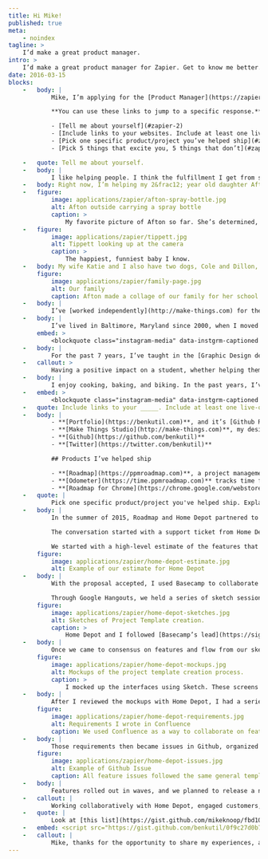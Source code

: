 ```yaml
---
title: Hi Mike!
published: true
meta:
    - noindex
tagline: >
    I’d make a great product manager.
intro: >
    I’d make a great product manager for Zapier. Get to know me better.
date: 2016-03-15
blocks:
    -   body: |
            Mike, I’m applying for the [Product Manager](https://zapier.com/jobs/product-manager-spring-2016/) position with Zapier. I thought an email was a little limiting and I wouldn’t want you to go over your data plan downloading attachments! I’ve included answers to your prompts below.

            **You can use these links to jump to a specific response.**

            - [Tell me about yourself](#zapier-2)
            - [Include links to your websites. Include at least one live-on-the-internet product you've helped ship.](#zapier-13)
            - [Pick one specific product/project you’ve helped ship](#zapier-15)
            - [Pick 5 things that excite you, 5 things that don’t](#zapier-23)

    -   quote: Tell me about yourself.
    -   body: |
            I like helping people. I think the fulfillment I get from seeing other people succeed has directed my path through life.
    -   body: Right now, I’m helping my 2&frac12; year old daughter Afton, and 11 month old son Tippett learn and understand their abilities and emotions.
    -   figure:
            image: applications/zapier/afton-spray-bottle.jpg
            alt: Afton outside carrying a spray bottle
            caption: >
                My favorite picture of Afton so far. She’s determined, strong, and funny.
    -   figure:
            image: applications/zapier/tippett.jpg
            alt: Tippett looking up at the camera
            caption: >
                The happiest, funniest baby I know.
    -   body: My wife Katie and I also have two dogs, Cole and Dillon, both rescue dogs from the [local shelter](/designs/mdspca). We think Cole has a mix of Pitbull, Chow, and Newfoundland. Dillon mixes Shepherd with Rottweiler. He lets Afton and Tippett crawl all over him, and I feel lucky they have Cole and Dillon in their life.
        figure:
            image: applications/zapier/family-page.jpg
            alt: Our family
            caption: Afton made a collage of our family for her school’s directory.
    -   body: |
            I’ve [worked independently](http://make-things.com) for the past 8 years, helping clients achieve their goals through websites and applications. I’ve enjoyed the variety of projects self employment has given me. I feel thankful to work from home, having as much time with my family as possible. If I had to work from an office, I’d miss so much of my children’s life.
    -   body: |
            I’ve lived in Baltimore, Maryland since 2000, when I moved here to attend the Maryland Institute College of Art. We live on a quiet street behind a historic water tower. I love the [peregrine falcons that live in the tower](https://www.flickr.com/photos/fizkiks/albums/72157634105376238). I was able to get close enough to a young one last summer to some great pictures.
        embed: >
            <blockquote class="instagram-media" data-instgrm-captioned data-instgrm-version="6" style=" background:#FFF; border:0; border-radius:3px; box-shadow:0 0 1px 0 rgba(0,0,0,0.5),0 1px 10px 0 rgba(0,0,0,0.15); margin: 1px; max-width:658px; padding:0; width:99.375%; width:-webkit-calc(100% - 2px); width:calc(100% - 2px);"><div style="padding:8px;"> <div style=" background:#F8F8F8; line-height:0; margin-top:40px; padding:50.0% 0; text-align:center; width:100%;"> <div style=" background:url(data:image/png;base64,iVBORw0KGgoAAAANSUhEUgAAACwAAAAsCAMAAAApWqozAAAAGFBMVEUiIiI9PT0eHh4gIB4hIBkcHBwcHBwcHBydr+JQAAAACHRSTlMABA4YHyQsM5jtaMwAAADfSURBVDjL7ZVBEgMhCAQBAf//42xcNbpAqakcM0ftUmFAAIBE81IqBJdS3lS6zs3bIpB9WED3YYXFPmHRfT8sgyrCP1x8uEUxLMzNWElFOYCV6mHWWwMzdPEKHlhLw7NWJqkHc4uIZphavDzA2JPzUDsBZziNae2S6owH8xPmX8G7zzgKEOPUoYHvGz1TBCxMkd3kwNVbU0gKHkx+iZILf77IofhrY1nYFnB/lQPb79drWOyJVa/DAvg9B/rLB4cC+Nqgdz/TvBbBnr6GBReqn/nRmDgaQEej7WhonozjF+Y2I/fZou/qAAAAAElFTkSuQmCC); display:block; height:44px; margin:0 auto -44px; position:relative; top:-22px; width:44px;"></div></div> <p style=" margin:8px 0 0 0; padding:0 4px;"> <a href="https://www.instagram.com/p/4MVwRMSld_/" style=" color:#000; font-family:Arial,sans-serif; font-size:14px; font-style:normal; font-weight:normal; line-height:17px; text-decoration:none; word-wrap:break-word;" target="_blank">Ack! Happy Father&#39;s Day Falcons. This little one left the nest this morning.</a></p> <p style=" color:#c9c8cd; font-family:Arial,sans-serif; font-size:14px; line-height:17px; margin-bottom:0; margin-top:8px; overflow:hidden; padding:8px 0 7px; text-align:center; text-overflow:ellipsis; white-space:nowrap;">A photo posted by Ben Kutil (@benkutil) on <time style=" font-family:Arial,sans-serif; font-size:14px; line-height:17px;" datetime="2015-06-21T13:26:04+00:00">Jun 21, 2015 at 6:26am PDT</time></p></div></blockquote> <script async defer src="//platform.instagram.com/en_US/embeds.js"></script>
    -   body: |
            For the past 7 years, I’ve taught in the [Graphic Design department](http://micagraphicdesign.org) of my alma mater, [Maryland Institute College of Art](https://www.mica.edu). I focus on the foundations of interactive design, typography for screens, and modern front-end development techniques. My students have gone on to work at Atlassian, Dropbox, Facebook, Mapbox, and The New York Times.
    -   callout: >
            Having a positive impact on a student, whether helping them get a job, launch their own website, or seeing understanding blossom onto their face, gives me great satisfaction.
    -   body: |
            I enjoy cooking, baking, and biking. In the past years, I’ve focused on perfecting my bread baking process. After working all day at a screen, using my hands to create something has meditative qualities. I’ve toyed with starting a bread delivery service, called bk_ry, but right now I use it as a [hashtag to keep track of my baking](https://www.instagram.com/explore/tags/bk_ry/). A couple weeks ago I made Old Fashioned doughnuts.
    -   embed: >
            <blockquote class="instagram-media" data-instgrm-captioned data-instgrm-version="6" style=" background:#FFF; border:0; border-radius:3px; box-shadow:0 0 1px 0 rgba(0,0,0,0.5),0 1px 10px 0 rgba(0,0,0,0.15); margin: 1px; max-width:658px; padding:0; width:99.375%; width:-webkit-calc(100% - 2px); width:calc(100% - 2px);"><div style="padding:8px;"> <div style=" background:#F8F8F8; line-height:0; margin-top:40px; padding:50.0% 0; text-align:center; width:100%;"> <div style=" background:url(data:image/png;base64,iVBORw0KGgoAAAANSUhEUgAAACwAAAAsCAMAAAApWqozAAAAGFBMVEUiIiI9PT0eHh4gIB4hIBkcHBwcHBwcHBydr+JQAAAACHRSTlMABA4YHyQsM5jtaMwAAADfSURBVDjL7ZVBEgMhCAQBAf//42xcNbpAqakcM0ftUmFAAIBE81IqBJdS3lS6zs3bIpB9WED3YYXFPmHRfT8sgyrCP1x8uEUxLMzNWElFOYCV6mHWWwMzdPEKHlhLw7NWJqkHc4uIZphavDzA2JPzUDsBZziNae2S6owH8xPmX8G7zzgKEOPUoYHvGz1TBCxMkd3kwNVbU0gKHkx+iZILf77IofhrY1nYFnB/lQPb79drWOyJVa/DAvg9B/rLB4cC+Nqgdz/TvBbBnr6GBReqn/nRmDgaQEej7WhonozjF+Y2I/fZou/qAAAAAElFTkSuQmCC); display:block; height:44px; margin:0 auto -44px; position:relative; top:-22px; width:44px;"></div></div> <p style=" margin:8px 0 0 0; padding:0 4px;"> <a href="https://www.instagram.com/p/BCnlZC0SlZT/" style=" color:#000; font-family:Arial,sans-serif; font-size:14px; font-style:normal; font-weight:normal; line-height:17px; text-decoration:none; word-wrap:break-word;" target="_blank">Glazed. #bk_ry</a></p> <p style=" color:#c9c8cd; font-family:Arial,sans-serif; font-size:14px; line-height:17px; margin-bottom:0; margin-top:8px; overflow:hidden; padding:8px 0 7px; text-align:center; text-overflow:ellipsis; white-space:nowrap;">A photo posted by Ben Kutil (@benkutil) on <time style=" font-family:Arial,sans-serif; font-size:14px; line-height:17px;" datetime="2016-03-06T16:36:09+00:00">Mar 6, 2016 at 8:36am PST</time></p></div></blockquote><script async defer src="//platform.instagram.com/en_US/embeds.js"></script>
    -   quote: Include links to your _____. Include at least one live-on-the-internet product you've helped ship.
    -   body: |
            - **[Portfolio](https://benkutil.com)**, and it’s [Github Repository](https://github.com/benkutil/benkutil.github.io)
            - **[Make Things Studio](http://make-things.com)**, my design company of 1.
            - **[Github](https://github.com/benkutil)**
            - **[Twitter](https://twitter.com/benkutil)**

            ## Products I’ve helped ship

            - **[Roadmap](https://ppmroadmap.com)**, a project management and resource forecasting tool. I gathered customer research, defined requirements, created mockups & prototypes, worked with developers to <abbr title="Quality Assurance">QA</abbr> features before release, answer support tickets after launch, and market the features to current & future clients.
            - **[Odometer](https://time.ppmroadmap.com)** tracks time for Roadmap. I helped to pick Ember as the development platform, developed an MVP, ran testing sessions, designed mockups, wrote SCSS and Ember components, setup continuous deployment & servers, and establish a beta testing program.
            - **[Roadmap for Chrome](https://chrome.google.com/webstore/detail/roadmap/kocnlcjmilagfcojemhbijcjphhlbini?hl=en)**, a Chrome extension that allows customers to use Roadmap from within the apps they use most. Integrates with Basecamp, Github, and Jira. Helped to define requirements, design mockups and gather customer feedback.
    -   quote: |
            Pick one specific product/project you've helped ship. Explain your process from 0 to shipped.
    -   body: |
            In the summer of 2015, Roadmap and Home Depot partnered to develop four features important to Home Depot’s day-to-day business operations. I feel this project represents my skills and process as a Product Manager.

            The conversation started with a support ticket from Home Depot. The features Home Depot needed aligned with long term product goals, but Roadmap didn't have resources to execute on them right now. Roadmap has used customer funded development as a way to bootstrap the business and pull features “forward” in the product pipeline.

            We started with a high-level estimate of the features that we could deliver to Home Depot. I worked with the CEO and CTO to build a design estimate that I felt comformtable with. We structured our proposal to have an initial design effort, and then a more detailed proposal for development costs.
        figure:
            image: applications/zapier/home-depot-estimate.jpg
            alt: Example of our estimate for Home Depot
    -   body: |
            With the proposal accepted, I used Basecamp to collaborate with Home Depot, setting up a timeline of reviews for the four main products.

            Through Google Hangouts, we held a series of sketch sessions to help define customer flow through the new features. Low resolution sketching made iterating easy.
        figure:
            image: applications/zapier/home-depot-sketches.jpg
            alt: Sketches of Project Template creation.
            caption: >
                Home Depot and I followed [Basecamp’s lead](https://signalvnoise.com/posts/466-sketching-with-a-sharpie) and sketched with thick markers our concepts for user flow and features on page. Here you can see sketches for the creation of project templates and custom notifications.
    -   body: |
            Once we came to consensus on features and flow from our sketching session, I designed mockups and created click-through prototypes to confirm our decisions with Home Depot and other customers. I used [Intercom](https://intercom.io) to message a specific sub-set of our customers who would have interest in these features.
        figure:
            image: applications/zapier/home-depot-mockups.jpg
            alt: Mockups of the project template creation process.
            caption: >
                I mocked up the interfaces using Sketch. These screens represent the userflow for creating and editing a new project template. [Click through the prototype](/media/portfolio/roadmap-project-templates) I shared with Home Depot and customers.
    -   body: |
            After I reviewed the mockups with Home Depot, I had a series of Hangouts with our development team, based in Ukraine. From those hangouts, we refined our requirements using Confluence.
        figure:
            image: applications/zapier/home-depot-requirements.jpg
            alt: Requirements I wrote in Confluence
            caption: We used Confluence as a way to collaborate on feature requirements.
    -   body: |
            Those requirements then became issues in Github, organized by Milestone. Roadmap integrates with Github, allowing us to track our progress on Roadmap in Roadmap.
        figure:
            image: applications/zapier/home-depot-issues.jpg
            alt: Example of Github Issue
            caption: All feature issues followed the same general template of **Need**, **Scenario**, **Todo**, **Effort**, **Files**, and **Notes**. Our development team appreciated the consistency and level of detail.
    -   body: |
            Features rolled out in waves, and we planned to release a new part of the feature every 2 weeks. This process worked well, and allowed us to mitigate some large infrastructure issues we ran into. As we enabled features, we used Intercom to message customers.
    -   callout: |
            Working collaboratively with Home Depot, engaged customers, and developers, I led the creation of Roadmap’s new project templates, custom notifications, project dependencies, and collision reports.
    -   quote: |
            Look at [this list](https://gist.github.com/mikeknoop/fbd108db26b661e89967) and pick the 5 things that most excite you. Also pick the 5 things that least excite you.
    -   embed: <script src="https://gist.github.com/benkutil/0f9c27d0b7d0feb3fd43.js"></script>
    -   callout: |
            Mike, thanks for the opportunity to share my experiences, and I look forward to discussing the position and how I can help shape Zapier’s future.  I believe I exceed the qualifications you’re looking for in the position. I’ve managed product development, help others to succeed, prefer remote work, and believe in pragmatic design.
---
```

